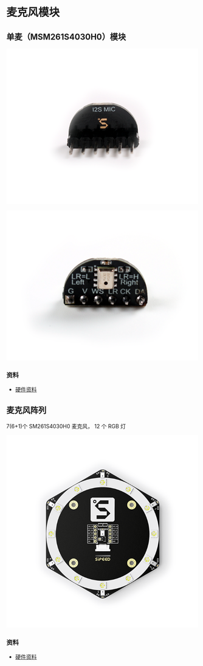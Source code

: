 麦克风模块
============

## 单麦（MSM261S4030H0）模块

![](../../assets/mic.png)

![](../../assets/mic_1.png)

### 资料

* [硬件资料](http://dl.sipeed.com/MAIX/HDK/Sipeed-I2S_MIC/)

## 麦克风阵列

7(6+1)个 SM261S4030H0 麦克风， 12 个 RGB 灯

![](../../assets/mic_array.png)

### 资料


* [硬件资料](http://dl.sipeed.com/MAIX/HDK/Sipeed-R6%2B1_MicArray/)




